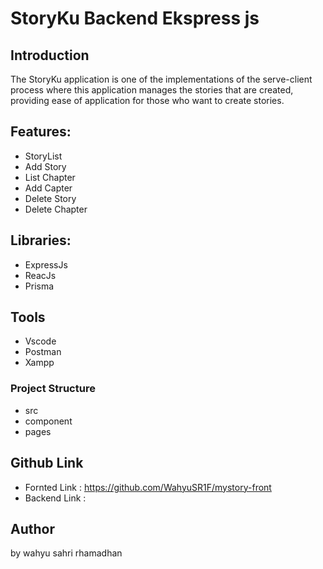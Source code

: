 # StoryKu Backend Ekspress js

## Introduction

The StoryKu application is one of the implementations of the serve-client process where this application manages the stories that are created, providing ease of application for those who want to create stories.


## Features:

- StoryList
- Add Story
- List Chapter
- Add Capter
- Delete Story
- Delete Chapter

## Libraries:
- ExpressJs
- ReacJs
- Prisma
## Tools
- Vscode
- Postman
- Xampp
### Project Structure
- src
- component
- pages

## Github Link

- Fornted Link : https://github.com/WahyuSR1F/mystory-front
- Backend Link :  
## Author 
by wahyu sahri rhamadhan
